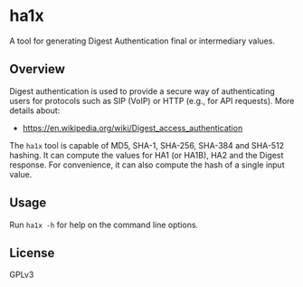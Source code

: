 # ha1x

A tool for generating Digest Authentication final or intermediary values.

## Overview

Digest authentication is used to provide a secure way of authenticating users for
protocols such as SIP (VoIP) or HTTP (e.g., for API requests). More details about:

- https://en.wikipedia.org/wiki/Digest_access_authentication

The `ha1x` tool is capable of MD5, SHA-1, SHA-256, SHA-384 and SHA-512 hashing.
It can compute the values for HA1 (or HA1B), HA2 and the Digest response. For
convenience, it can also compute the hash of a single input value.

## Usage

Run `ha1x -h` for help on the command line options.

## License

GPLv3
